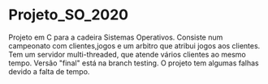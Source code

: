# Projeto_SO_2020
Projeto em C para a cadeira Sistemas Operativos.
Consiste num campeonato com clientes,jogos e um arbitro que atribui jogos aos clientes.
Tem um servidor multi-threaded, que atende vários clientes ao mesmo tempo.
Versão "final" está na branch testing.
O projeto tem algumas falhas devido a falta de tempo.
